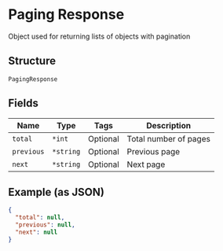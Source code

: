 
# Paging Response

Object used for returning lists of objects with pagination

## Structure

`PagingResponse`

## Fields

| Name | Type | Tags | Description |
|  --- | --- | --- | --- |
| `total` | `*int` | Optional | Total number of pages |
| `previous` | `*string` | Optional | Previous page |
| `next` | `*string` | Optional | Next page |

## Example (as JSON)

```json
{
  "total": null,
  "previous": null,
  "next": null
}
```

